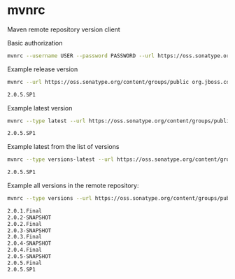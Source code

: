 # mvnrc
Maven remote repository version client

Basic authorization
```bash
mvnrc --username USER --password PASSWORD --url https://oss.sonatype.org/content/groups/public org.jboss.cdi.tck:cdi-tck-impl
```

Example release version
```bash
mvnrc --url https://oss.sonatype.org/content/groups/public org.jboss.cdi.tck:cdi-tck-impl

2.0.5.SP1
```

Example latest version
```bash
mvnrc --type latest --url https://oss.sonatype.org/content/groups/public org.jboss.cdi.tck:cdi-tck-impl

2.0.5.SP1
```

Example latest from the list of versions
```bash
mvnrc --type versions-latest --url https://oss.sonatype.org/content/groups/public org.jboss.cdi.tck:cdi-tck-impl

2.0.5.SP1
```

Example all versions in the remote repository:
```bash
mvnrc --type versions --url https://oss.sonatype.org/content/groups/public org.jboss.cdi.tck:cdi-tck-impl

2.0.1.Final
2.0.2-SNAPSHOT
2.0.2.Final
2.0.3-SNAPSHOT
2.0.3.Final
2.0.4-SNAPSHOT
2.0.4.Final
2.0.5-SNAPSHOT
2.0.5.Final
2.0.5.SP1

```